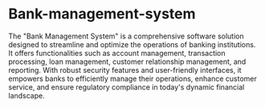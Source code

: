 # Bank-management-system
The "Bank Management System" is a comprehensive software solution designed to streamline and optimize the operations of banking institutions. It offers functionalities such as account management, transaction processing, loan management, customer relationship management, and reporting. With robust security features and user-friendly interfaces, it empowers banks to efficiently manage their operations, enhance customer service, and ensure regulatory compliance in today's dynamic financial landscape.
